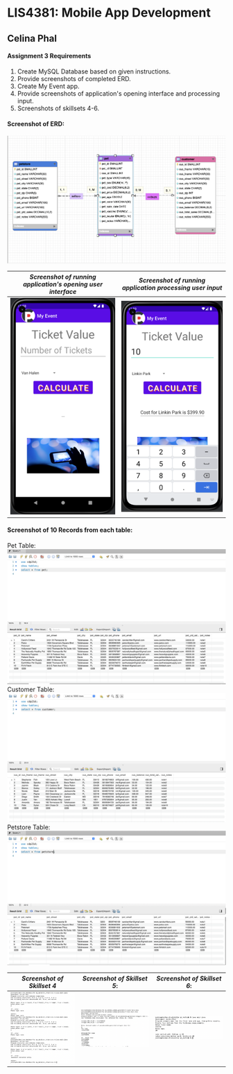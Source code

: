
# LIS4381: Mobile App Development

## Celina Phal

#### Assignment 3 Requirements

1. Create MySQL Database based on given instructions.
2. Provide screenshots of completed ERD.
3. Create My Event app. 
4. Provide screenshots of application's opening interface and processing input.
3. Screenshots of skillsets 4-6.

#### Screenshot of ERD:
![ERD](img/img1.png)


|   *Screenshot of running application's opening user interface*     |  *Screenshot of running application processing user input*
| ----------- | ----------- |
| ![img2](img/img2.png)      | ![img3](img/img3.png)       |

#### Screenshot of 10 Records from each table:
Pet Table:
![SS1](img/img4.png)
Customer Table:
![SS3](img/img6.png)
Petstore Table:
![SS2](img/img5.png)


| *Screenshot of Skillset 4*      | *Screenshot of Skillset 5*: | *Screenshot of Skillset 6*:     |
| :----:       |    :----:   |          :----: |
| ![Skillset4](img/Q4.png)   | ![Skillset5](img/Q5.png) | ![Skillset6](img/Q6.png) |
